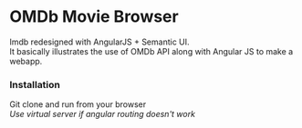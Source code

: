 # OMDb Movie Browser

Imdb redesigned with AngularJS + Semantic UI.   
It basically illustrates the use of OMDb API along with Angular JS to make a webapp. 


### Installation
Git clone and run from your browser  
*Use virtual server if angular routing doesn't work*